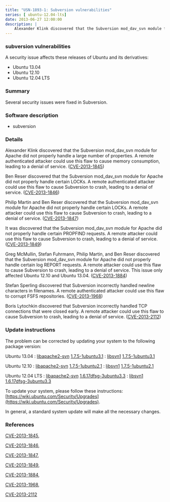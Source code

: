 ```yaml
---
title: "USN-1893-1: Subversion vulnerabilities"
series: [ ubuntu-12.04-lts]
date: 2013-06-27 12:00:00
description: |
    Alexander Klink discovered that the Subversion mod_dav_svn module for Apache did not properly handle a large number of properties. A remote authenticated attacker could use this flaw to cause memory consumption, leading to a denial of service. ([CVE-2013-1845](http://people.ubuntu.com/~ubuntu-security/cve/CVE-2013-1845))
--- 
```

 
### subversion vulnerabilities

A security issue affects these releases of Ubuntu and its derivatives:

* Ubuntu 13.04
* Ubuntu 12.10
* Ubuntu 12.04 LTS

### Summary

Several security issues were fixed in Subversion. 

### Software description

* subversion 

### Details

Alexander Klink discovered that the Subversion mod_dav_svn module for Apache did not properly handle a large number of properties. A remote authenticated attacker could use this flaw to cause memory consumption, leading to a denial of service. ([CVE-2013-1845](http://people.ubuntu.com/~ubuntu-security/cve/CVE-2013-1845))

Ben Reser discovered that the Subversion mod_dav_svn module for Apache did not properly handle certain LOCKs. A remote authenticated attacker could use this flaw to cause Subversion to crash, leading to a denial of service. ([CVE-2013-1846](http://people.ubuntu.com/~ubuntu-security/cve/CVE-2013-1846))

Philip Martin and Ben Reser discovered that the Subversion mod_dav_svn module for Apache did not properly handle certain LOCKs. A remote attacker could use this flaw to cause Subversion to crash, leading to a denial of service. ([CVE-2013-1847](http://people.ubuntu.com/~ubuntu-security/cve/CVE-2013-1847))

It was discovered that the Subversion mod_dav_svn module for Apache did not properly handle certain PROPFIND requests. A remote attacker could use this flaw to cause Subversion to crash, leading to a denial of service. ([CVE-2013-1849](http://people.ubuntu.com/~ubuntu-security/cve/CVE-2013-1849))

Greg McMullin, Stefan Fuhrmann, Philip Martin, and Ben Reser discovered that the Subversion mod_dav_svn module for Apache did not properly handle certain log REPORT requests. A remote attacker could use this flaw to cause Subversion to crash, leading to a denial of service. This issue only affected Ubuntu 12.10 and Ubuntu 13.04. ([CVE-2013-1884](http://people.ubuntu.com/~ubuntu-security/cve/CVE-2013-1884))

Stefan Sperling discovered that Subversion incorrectly handled newline characters in filenames. A remote authenticated attacker could use this flaw to corrupt FSFS repositories. ([CVE-2013-1968](http://people.ubuntu.com/~ubuntu-security/cve/CVE-2013-1968))

Boris Lytochkin discovered that Subversion incorrectly handled TCP connections that were closed early. A remote attacker could use this flaw to cause Subversion to crash, leading to a denial of service. ([CVE-2013-2112](http://people.ubuntu.com/~ubuntu-security/cve/CVE-2013-2112)) 

### Update instructions

The problem can be corrected by updating your system to the following package version:

Ubuntu 13.04
 : [libapache2-svn](https://launchpad.net/ubuntu/+source/subversion) <span> [1.7.5-1ubuntu3.1](https://launchpad.net/ubuntu/+source/subversion/1.7.5-1ubuntu3.1) </span> 
 : [libsvn1](https://launchpad.net/ubuntu/+source/subversion) <span> [1.7.5-1ubuntu3.1](https://launchpad.net/ubuntu/+source/subversion/1.7.5-1ubuntu3.1) </span> 

Ubuntu 12.10
 : [libapache2-svn](https://launchpad.net/ubuntu/+source/subversion) <span> [1.7.5-1ubuntu2.1](https://launchpad.net/ubuntu/+source/subversion/1.7.5-1ubuntu2.1) </span> 
 : [libsvn1](https://launchpad.net/ubuntu/+source/subversion) <span> [1.7.5-1ubuntu2.1](https://launchpad.net/ubuntu/+source/subversion/1.7.5-1ubuntu2.1) </span> 

Ubuntu 12.04 LTS
 : [libapache2-svn](https://launchpad.net/ubuntu/+source/subversion) <span> [1.6.17dfsg-3ubuntu3.3](https://launchpad.net/ubuntu/+source/subversion/1.6.17dfsg-3ubuntu3.3) </span> 
 : [libsvn1](https://launchpad.net/ubuntu/+source/subversion) <span> [1.6.17dfsg-3ubuntu3.3](https://launchpad.net/ubuntu/+source/subversion/1.6.17dfsg-3ubuntu3.3) </span> 

To update your system, please follow these instructions: [https://wiki.ubuntu.com/Security/Upgrades](https://wiki.ubuntu.com/Security/Upgrades).

In general, a standard system update will make all the necessary changes. 

### References

 [CVE-2013-1845](http://people.ubuntu.com/~ubuntu-security/cve/CVE-2013-1845), 

 [CVE-2013-1846](http://people.ubuntu.com/~ubuntu-security/cve/CVE-2013-1846), 

 [CVE-2013-1847](http://people.ubuntu.com/~ubuntu-security/cve/CVE-2013-1847), 

 [CVE-2013-1849](http://people.ubuntu.com/~ubuntu-security/cve/CVE-2013-1849), 

 [CVE-2013-1884](http://people.ubuntu.com/~ubuntu-security/cve/CVE-2013-1884), 

 [CVE-2013-1968](http://people.ubuntu.com/~ubuntu-security/cve/CVE-2013-1968), 

 [CVE-2013-2112](http://people.ubuntu.com/~ubuntu-security/cve/CVE-2013-2112)
 
